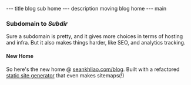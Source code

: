 --- title
blog sub home
--- description
moving blog home
--- main


### Subdomain to _Subdir_

Sure a subdomain is pretty,
and it gives more choices in terms of hosting and infra.
But it also makes things harder,
like SEO, and analytics tracking.

#### New Home

So here's the new home @ [seankhliao.com/blog](https://seankhliao.com/blog).
Built with a refactored [static site generator](https://github.com/seankhliao/cloud-build-tools/tree/master/site-builder)
that even makes sitemaps(!)

